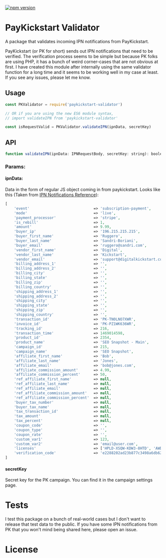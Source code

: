 [![npm version](https://badge.fury.io/js/paykickstart-validator.svg)](https://badge.fury.io/js/paykickstart-validator)

# PayKickstart Validator

A package that validates incoming IPN notifications from PayKickstart.

PayKickstart (or PK for short) sends out IPN notifications that need to be verified. The verification process seems to be simple but because PK folks are using PHP, it has a bunch of weird corner-cases that are not obvious at first. I have created this module after internally using the same validator function for a long time and it seems to be working well in my case at least. If you see any issues, please let me know.

## Usage

```javascript
const PKValidator = require('paykickstart-validator')

// OR if you are using the new ES6 module syntax,
// import validateIPN from 'paykickstart-validator'

const isRequestValid = PKValidator.validateIPN(ipnData, secretKey)
```

## API

```javascript
function validateIPN(ipnData: IPNRequestBody, secretKey: string): boolean;
```

### Params:

#### ipnData:

Data in the form of regular JS object coming in from paykickstart. Looks like this (Taken from [IPN Notifications Reference](https://support.paykickstart.com/api/#instant-payment-notification-ipn)):

```php
[
    'event'                             => 'subscription-payment',
    'mode'                              => 'live',
    'payment_processor'                 => 'stripe',
    'is_rebill'                         => 1,
    'amount'                            => 9.99,
    'buyer_ip'                          => '196.215.215.215',
    'buyer_first_name'                  => 'Ruggero',
    'buyer_last_name'                   => 'Sandri-Boriani',
    'buyer_email'                       => 'ruggero@sandri.com',
    'vendor_first_name'                 => 'Digital',
    'vendor_last_name'                  => 'Kickstart',
    'vendor_email'                      => 'support@digitalkickstart.com',
    'billing_address_1'                 => '',
    'billing_address_2'                 => '',
    'billing_city'                      => '',
    'billing_state'                     => '',
    'billing_zip'                       => '',
    'billing_country'                   => '',
    'shipping_address_1'                => '',
    'shipping_address_2'                => '',
    'shipping_city'                     => '',
    'shipping_state'                    => '',
    'shipping_zip'                      => '',
    'shipping_country'                  => '',
    'transaction_id'                    => 'PK-TN0LNO7XWR',
    'invoice_id'                        => 'PK-PZ1WK636WR',
    'tracking_id'                       => 216,
    'transaction_time'                  => 1469014598,
    'product_id'                        => 2354,
    'product_name'                      => 'SEO Snapshot - Main',
    'campaign_id'                       => 215,
    'campaign_name'                     => 'SEO Snapshot',
    'affiliate_first_name'              => 'Bob',
    'affiliate_last_name'               => 'Jones',
    'affiliate_email'                   => 'bob@jones.com',
    'affiliate_commission_amount'       => 4.99,
    'affiliate_commission_percent'      => 50,
    'ref_affiliate_first_name'          => null,
    'ref_affiliate_last_name'           => null,
    'ref_affiliate_email'               => null,
    'ref_affiliate_commission_amount'   => null,
    'ref_affiliate_commission_percent'  => null,
    'buyer_tax_number'                  => null,
    'buyer_tax_name'                    => null,
    'tax_transaction_id'                => null,
    'tax_amount'                        => null,
    'tax_percent'                       => null,
    'coupon_code'                       => '',
    'coupon_type'                       => '',
    'coupon_rate'                       => '',
    'custom_var1'                       => 123,
    'custom_var2'                       => 'email@user.com',
    'licenses'                          => ['HPLD-XSQW-KDW3-8HTD', 'AWDF-XADWR-HYTF-4T7B'],
    'verification_code'                 => 'e2288202ad23b877c3498a6db6214b5a417b75a4'
]
```

#### secretKey

Secret key for the PK campaign. You can find it in the campaign settings page.


# Tests

I test this package on a bunch of real-world cases but I don't want to release that test data to the public. If you have some IPN notifications from PK that you won't mind being shared here, please open an issue.

# License
